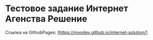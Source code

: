# Тестовое задание Интернет Агенства Решение
Ссылка на GithubPages: [https://mvodev.github.io/internet-solution/]

